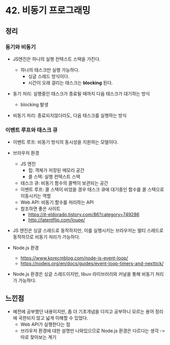 # 42. 비동기 프로그래밍

## 정리

### 동기와 비동기

- JS엔진은 하나의 실행 컨텍스트 스택을 가진다.

  - 하나의 태스크만 실행 가능하다.
    - 싱글 스레드 방식이다.
    - 시간이 오래 걸리는 태스크는 **blocking** 된다.

- 동기 처리: 실행중인 태스크가 종료될 때까지 다음 태스크가 대기하는 방식
  - blocking 발생
- 비동기 처리: 종료되지않더라도, 다음 태스크를 실행하는 방식

### 이벤트 루프와 태스크 큐

- 이벤트 루프: 비동기 방식의 동시성을 지원하는 모델이다.

- 브라우저 환경

  - JS 엔진
    - 힙: 객체가 저장된 메모리 공간
    - 콜 스택: 실행 컨텍스트 스택
  - 태스크 큐: 비동기 함수의 콜백이 보관되는 공간
  - 이벤트 루프: 콜 스택이 비었을 경우 태스크 큐에 대기중인 함수를 콜 스택으로 이동시키는 역할
  - Web API: 비동기 함수를 처리하는 API
  - 참조하면 좋은 사이트
    - https://it-eldorado.tistory.com/86?category=749286
    - http://latentflip.com/loupe/

- JS 엔진은 싱글 스레드로 동작하지만, 이를 실행시키는 브라우저는 멀티 스레드로 동작하므로 비동기 처리가 가능하다.

- Node.js 환경

  - https://www.korecmblog.com/node-js-event-loop/
  - https://nodejs.org/en/docs/guides/event-loop-timers-and-nexttick/

- Node.js 환경은 싱글 스레드이지만, libuv 라이브러리와 커널을 통해 비동기 처리가 가능하다.

## 느낀점

- 예전에 공부했던 내용이지만, 좀 더 기초개념을 다지고 공부하니 모르는 용어 정리에 국한되지 않고 넓게 이해할 수 있었다.
  - Web API가 실행한다는 점
  - 브라우저 환경에 대한 설명만 나와있으므로 Node.js 환경은 다르다는 생각 -> 따로 찾아보는 계기
